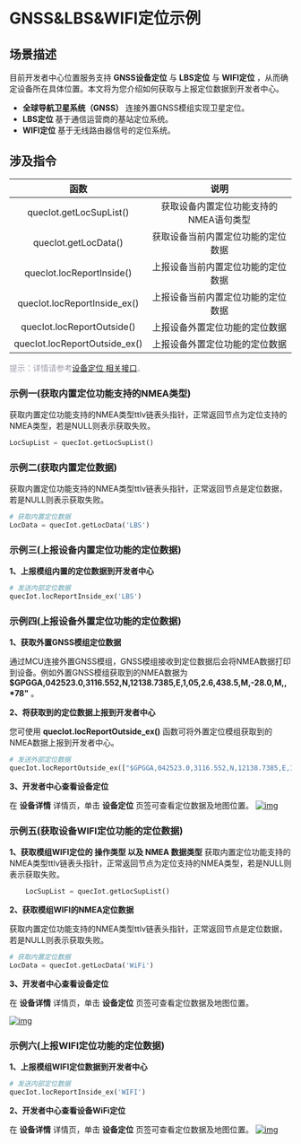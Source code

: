 # GNSS&LBS&WIFI定位示例
## __场景描述__
目前开发者中心位置服务支持 __GNSS设备定位__ 与 __LBS定位__ 与 __WIFI定位__ ，从而确定设备所在具体位置。本文将为您介绍如何获取与上报定位数据到开发者中心。

* __全球导航卫星系统（GNSS）__ 
	连接外置GNSS模组实现卫星定位。
* __LBS定位__ 
基于通信运营商的基站定位系统。
* __WIFI定位__ 
基于无线路由器信号的定位系统。
## __涉及指令__

| 函数 | 说明  |
|:--------:| :-------------:|
| quecIot.getLocSupList()|获取设备内置定位功能支持的NMEA语句类型 |
| quecIot.getLocData() |获取设备当前内置定位功能的定位数据 |
| quecIot.locReportInside()|上报设备当前内置定位功能的定位数据 |
| quecIot.locReportInside_ex()|上报设备当前内置定位功能的定位数据 |
| quecIot.locReportOutside()|上报设备外置定位功能的定位数据 |
| quecIot.locReportOutside_ex()|上报设备外置定位功能的定位数据 |

<font color=#999AAA >提示：详情请参考[设备定位 相关接口](/deviceDevelop/wifi/QuecPython/api/wifi-quecpython-api-06.md)。</font>

### __示例一(获取内置定位功能支持的NMEA类型)__

获取内置定位功能支持的NMEA类型ttlv链表头指针，正常返回节点为定位支持的NMEA类型，若是NULL则表示获取失败。

```py
LocSupList = quecIot.getLocSupList()
```


### __示例二(获取内置定位数据)__
获取内置定位功能支持的NMEA类型ttlv链表头指针，正常返回节点是定位数据，若是NULL则表示获取失败。

```py
# 获取内置定位数据
LocData = quecIot.getLocData('LBS')
```



### __示例三(上报设备内置定位功能的定位数据)__
__1、上报模组内置的定位数据到开发者中心__
```py
# 发送内部定位数据 
quecIot.locReportInside_ex('LBS')
```

### __示例四(上报设备外置定位功能的定位数据)__
__1、获取外置GNSS模组定位数据__

通过MCU连接外置GNSS模组，GNSS模组接收到定位数据后会将NMEA数据打印到设备。例如外置GNSS模组获取到的NMEA数据为 __$GPGGA,042523.0,3116.552,N,12138.7385,E,1,05,2.6,438.5,M,-28.0,M,,*78"__ 。

__2、将获取到的定位数据上报到开发者中心__

您可使用 __quecIot.locReportOutside_ex()__ 函数可将外置定位模组获取到的NMEA数据上报到开发者中心。

```py
# 发送外部定位数据 
quecIot.locReportOutside_ex(["$GPGGA,042523.0,3116.552,N,12138.7385,E,1,05,2.6,438.5,M,-28.0,M,,*78"])
```
__3、开发者中心查看设备定位__

在 __设备详情__ 详情页，单击 __设备定位__ 页签可查看定位数据及地图位置。
<a data-fancybox title="img" href="/deviceDevelop/wifi/QuecPython/resource/LBS&GNSS/Example-01.png">![img](/deviceDevelop/wifi/QuecPython/resource/LBS&GNSS/Example-01.png)</a>


### **示例五(获取设备WIFI定位功能的定位数据)**
__1、获取模组WIFI定位的 操作类型 以及 NMEA 数据类型__
获取内置定位功能支持的NMEA类型ttlv链表头指针，正常返回节点为定位支持的NMEA类型，若是NULL则表示获取失败。
```py
	LocSupList = quecIot.getLocSupList()
```

__2、获取模组WIFI的NMEA定位数据__

获取内置定位功能支持的NMEA类型ttlv链表头指针，正常返回节点是定位数据，若是NULL则表示获取失败。
```py
# 获取内置定位数据
LocData = quecIot.getLocData('WiFi')
```


__3、开发者中心查看设备定位__

在 __设备详情__ 详情页，单击 __设备定位__ 页签可查看定位数据及地图位置。

<a data-fancybox title="img" href="/deviceDevelop/wifi/QuecPython/resource/LBS&GNSS/Example-02.png">![img](/deviceDevelop/wifi/QuecPython/resource/LBS&GNSS/Example-02.png)</a>


### __示例六(上报WIFI定位功能的定位数据)__

__1、上报模组WIFI定位数据到开发者中心__

```py
# 发送内部定位数据 
quecIot.locReportInside_ex('WIFI')
```
__2、开发者中心查看设备WiFi定位__

在 __设备详情__ 详情页，单击 __设备定位__ 页签可查看定位数据及地图位置。
<a data-fancybox title="img" href="/deviceDevelop/wifi/QuecPython/resource/LBS&GNSS/Example-03.png">![img](/deviceDevelop/wifi/QuecPython/resource/LBS&GNSS/Example-03.png)</a>




 



